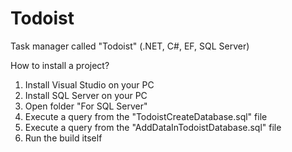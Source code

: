 # Todoist
Task manager called "Todoist" (.NET, C#, EF, SQL Server)

How to install a project?
1) Install Visual Studio on your PC
2) Install SQL Server on your PC
3) Open folder "For SQL Server"
4) Execute a query from the "TodoistCreateDatabase.sql" file
5) Execute a query from the "AddDataInTodoistDatabase.sql" file
6) Run the build itself